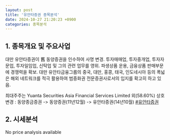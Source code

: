 ```yaml
---
layout: post
title: '유안타증권 종목분석'
date: 2024-10-27 21:20:23 +0900
categories: 종목분석
---
```


## 1. 종목개요 및 주요사업

대만 유안타증권이 舊 동양증권을 인수하여 사명 변경. 투자매매업, 투자중개업, 투자자문업, 투자일임업, 신탁업 및 그의 관련 업무를 영위. 파생상품 운용, 금융상품 판매부문에 경쟁력을 확보. 대만 유안타금융그룹의 중국, 대만, 홍콩, 태국, 인도네시아 등의 폭넓은 해외 네트워크를 적극 활용하여 범중화권 전문증권사로서의 입지를 확고히 하고 있음.

최대주주는 Yuanta Securities Asia Financial Services Limited 외(58.60%) 상호변경 : 동양종금증권 -> 동양증권(11년12월) -> 유안타증권(14년10월)
[#유안타증권](#)

## 2. 시세분석

No price analysis available
